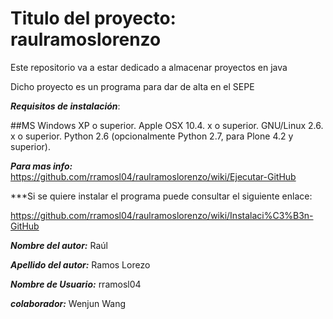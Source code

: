 # Titulo del proyecto: raulramoslorenzo

Este repositorio va a estar dedicado a almacenar proyectos en java

Dicho proyecto es un programa para dar de alta en el SEPE

***Requisitos de instalación***:

##MS Windows XP o superior.
Apple OSX 10.4. x o superior.
GNU/Linux 2.6. x o superior.
Python 2.6 (opcionalmente Python 2.7, para Plone 4.2 y superior).

***Para mas info:*** https://github.com/rramosl04/raulramoslorenzo/wiki/Ejecutar-GitHub

***Si se quiere instalar el programa puede consultar el siguiente enlace: 

https://github.com/rramosl04/raulramoslorenzo/wiki/Instalaci%C3%B3n-GitHub

***Nombre del autor:*** Raúl

***Apellido del autor:*** Ramos Lorezo

***Nombre de Usuario:*** rramosl04

***colaborador:*** Wenjun Wang


